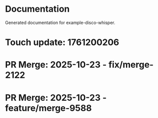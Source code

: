 # Documentation

Generated documentation for example-disco-whisper.

# Touch update: 1761200206

# PR Merge: 2025-10-23 - fix/merge-2122

# PR Merge: 2025-10-23 - feature/merge-9588
